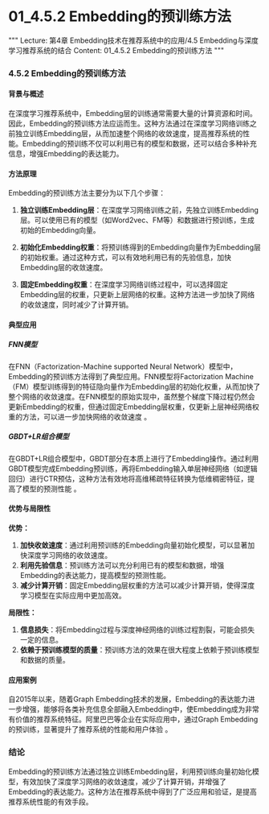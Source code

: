 # 01_4.5.2 Embedding的预训练方法

"""
Lecture: 第4章 Embedding技术在推荐系统中的应用/4.5 Embedding与深度学习推荐系统的结合
Content: 01_4.5.2 Embedding的预训练方法
"""

### 4.5.2 Embedding的预训练方法

#### 背景与概述

在深度学习推荐系统中，Embedding层的训练通常需要大量的计算资源和时间。因此，Embedding的预训练方法应运而生。这种方法通过在深度学习网络训练之前独立训练Embedding层，从而加速整个网络的收敛速度，提高推荐系统的性能。Embedding的预训练不仅可以利用已有的模型和数据，还可以结合多种补充信息，增强Embedding的表达能力。

#### 方法原理

Embedding的预训练方法主要分为以下几个步骤：

1. **独立训练Embedding层**：在深度学习网络训练之前，先独立训练Embedding层。可以使用已有的模型（如Word2vec、FM等）和数据进行预训练，生成初始的Embedding向量。

2. **初始化Embedding权重**：将预训练得到的Embedding向量作为Embedding层的初始权重。通过这种方式，可以有效地利用已有的先验信息，加快Embedding层的收敛速度。

3. **固定Embedding权重**：在深度学习网络训练过程中，可以选择固定Embedding层的权重，只更新上层网络的权重。这种方法进一步加快了网络的收敛速度，同时减少了计算开销。

#### 典型应用

##### FNN模型

在FNN（Factorization-Machine supported Neural Network）模型中，Embedding的预训练方法得到了典型应用。FNN模型将Factorization Machine（FM）模型训练得到的特征隐向量作为Embedding层的初始化权重，从而加快了整个网络的收敛速度。在FNN模型的原始实现中，虽然整个梯度下降过程仍然会更新Embedding的权重，但通过固定Embedding层权重，仅更新上层神经网络权重的方法，可以进一步加快网络的收敛速度  。

##### GBDT+LR组合模型

在GBDT+LR组合模型中，GBDT部分在本质上进行了Embedding操作。通过利用GBDT模型完成Embedding预训练，再将Embedding输入单层神经网络（如逻辑回归）进行CTR预估，这种方法有效地将高维稀疏特征转换为低维稠密特征，提高了模型的预测性能 。

#### 优势与局限性

**优势：**

1. **加快收敛速度**：通过利用预训练的Embedding向量初始化模型，可以显著加快深度学习网络的收敛速度。
2. **利用先验信息**：预训练方法可以充分利用已有的模型和数据，增强Embedding的表达能力，提高模型的预测性能。
3. **减少计算开销**：固定Embedding层权重的方法可以减少计算开销，使得深度学习模型在实际应用中更加高效。

**局限性：**

1. **信息损失**：将Embedding过程与深度神经网络的训练过程割裂，可能会损失一定的信息。
2. **依赖于预训练模型的质量**：预训练方法的效果在很大程度上依赖于预训练模型和数据的质量。

#### 应用案例

自2015年以来，随着Graph Embedding技术的发展，Embedding的表达能力进一步增强，能够将各类补充信息全部融入Embedding中，使Embedding成为非常有价值的推荐系统特征。阿里巴巴等企业在实际应用中，通过Graph Embedding的预训练，显著提升了推荐系统的性能和用户体验  。

### 结论

Embedding的预训练方法通过独立训练Embedding层，利用预训练向量初始化模型，有效加快了深度学习网络的收敛速度，减少了计算开销，并增强了Embedding的表达能力。这种方法在推荐系统中得到了广泛应用和验证，是提高推荐系统性能的有效手段。